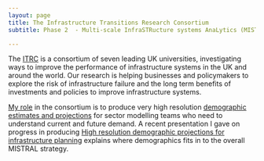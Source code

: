 ```yaml
---
layout: page
title: The Infrastructure Transitions Research Consortium
subtitle: Phase 2  - Multi-scale InfraSTRucture systems AnaLytics (MISTRAL)

---
```


The [ITRC](https://www.itrc.org.uk/about-us/itrc-mistral-strategy/) is a consortium of seven leading UK universities, investigating ways to improve the performance of infrastructure systems in the UK and around the world. Our research is helping businesses and policymakers to explore the risk of infrastructure failure and the long term benefits of investments and policies to improve infrastructure systems.

[My role](https://lida.leeds.ac.uk/research-projects/itrc_mistral/) in the consortium is to produce very high resolution [demographic estimates and projections](https://www.itrc.org.uk/outputs/research-outputs/demographics/) for sector modelling teams who need to understand current and future demand. A recent presentation I gave on progress in producing [High resolution demographic projections for infrastructure planning](https://www.itrc.org.uk/itrc-in-action/multi-scale-infrastructure-transformations-an-interactive-event-from-itrc-mistral/#presentations) explains where demographics fits in to the overall MISTRAL strategy.
